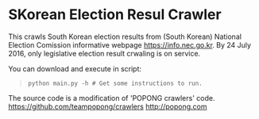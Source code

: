 # SKorean Election Resul Crawler
This crawls South Korean election results from (South Korean) National Election Comission informative webpage https://info.nec.go.kr. 
By 24 July 2016, only legislative election result crwaling is on service. 

You can download and execute in script: 
> `python main.py -h # Get some instructions to run.`

The source code is a modification of 'POPONG crawlers' code. https://github.com/teampopong/crawlers http://popong.com

